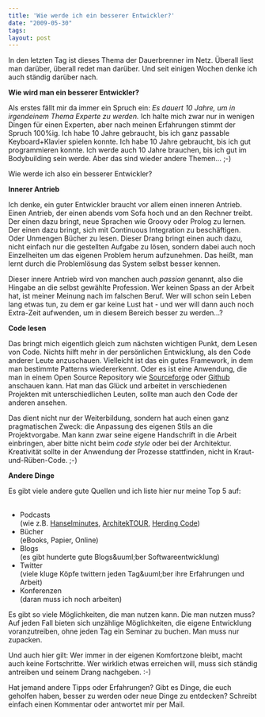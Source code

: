 ```yaml
---
title: 'Wie werde ich ein besserer Entwickler?'
date: "2009-05-30"
tags: 
layout: post
---
```

In den letzten Tag ist dieses Thema der Dauerbrenner im Netz. Überall liest man dar&uuml;ber, überall redet man dar&uuml;ber. Und seit einigen Wochen denke ich auch st&auml;ndig dar&uuml;ber nach.<p /><strong>Wie wird man ein besserer Entwickler?</strong><p />Als erstes f&auml;llt mir da immer ein Spruch ein: <em>Es dauert 10 Jahre, um in irgendeinem Thema Experte zu werden.</em> Ich halte mich zwar nur in wenigen Dingen f&uuml;r einen Experten, aber nach meinen Erfahrungen stimmt der Spruch 100%ig. Ich habe 10 Jahre gebraucht, bis ich ganz passable Keyboard+Klavier spielen konnte. Ich habe 10 Jahre gebraucht, bis ich gut programmieren konnte. Ich werde auch 10 Jahre brauchen, bis ich gut im Bodybuilding sein werde. Aber das sind wieder andere Themen... ;-)<p />Wie werde ich also ein besserer Entwickler?<p /><strong>Innerer Antrieb</strong><p />Ich denke, ein guter Entwickler braucht vor allem einen inneren Antrieb. Einen Antrieb, der einen abends vom Sofa hoch und an den Rechner treibt. Der einen dazu bringt, neue Sprachen wie Groovy oder Prolog zu lernen. Der einen dazu bringt, sich mit Continuous Integration zu besch&auml;ftigen. Oder Unmengen B&uuml;cher zu lesen. Dieser Drang bringt einen auch dazu, nicht einfach nur die gestellten Aufgabe zu l&ouml;sen, sondern dabei auch noch Einzelheiten um das eigenen Problem herum aufzunehmen. Das hei&szlig;t, man lernt durch die Probleml&ouml;sung das System selbst besser kennen.<p />Dieser innere Antrieb wird von manchen auch <em>passion</em> genannt, also die Hingabe an die selbst gew&auml;hlte Profession. Wer keinen Spass an der Arbeit hat, ist meiner Meinung nach im falschen Beruf. Wer will schon sein Leben lang etwas tun, zu dem er gar keine Lust hat - und wer will dann auch noch Extra-Zeit aufwenden, um in diesem Bereich besser zu werden...?<p /><strong>Code lesen</strong><p />Das bringt mich eigentlich gleich zum n&auml;chsten wichtigen Punkt, dem Lesen von Code. Nichts hilft mehr in der pers&ouml;nlichen Entwicklung, als den Code anderer Leute anzuschauen. Vielleicht ist das ein gutes Framework, in dem man bestimmte Patterns wiedererkennt. Oder es ist eine Anwendung, die man in einem Open Source Repository wie <a href="http://www.sourceforge.net/">Sourceforge</a> oder <a href="http://github.com">Github</a> anschauen kann. Hat man das Gl&uuml;ck und arbeitet in verschiedenen Projekten mit unterschiedlichen Leuten, sollte man auch den Code der anderen ansehen.<p />Das dient nicht nur der Weiterbildung, sondern hat auch einen ganz pragmatischen Zweck: die Anpassung des eigenen Stils an die Projektvorgabe. Man kann zwar seine eigene Handschrift in die Arbeit einbringen, aber bitte nicht beim <em>code style</em> oder bei der Architektur. Kreativit&auml;t sollte in der Anwendung der Prozesse stattfinden, nicht in Kraut-und-R&uuml;ben-Code. ;-)<p /><strong>Andere Dinge</strong><p />Es gibt viele andere gute Quellen und ich liste hier nur meine Top 5 auf:<p /><ul>
<br />	<li>Podcasts</li> (wie z.B. <a href="http://www.hanselminutes.com/">Hanselminutes</a>, <a href="http://www.heise.de/developer/podcast">ArchitekTOUR</a>, <a href="http://herdingcode.com/">Herding Code</a>)<br />     <li>B&uuml;cher</li> (eBooks, Papier, Online)<br />	<li>Blogs</li> (es gibt hunderte gute Blogs&amp;uuml;ber Softwareentwicklung)<br />	<li>Twitter</li> (viele kluge K&ouml;pfe twittern jeden Tag&amp;uuml;ber ihre Erfahrungen und Arbeit)<br />	<li>Konferenzen</li> (daran muss ich noch arbeiten)<br />
</ul><p />Es gibt so viele M&ouml;glichkeiten, die man nutzen kann. Die man nutzen muss? Auf jeden Fall bieten sich unz&auml;hlige M&ouml;glichkeiten, die eigene Entwicklung voranzutreiben, ohne jeden Tag ein Seminar zu buchen. Man muss nur zupacken.<p />Und auch hier gilt: Wer immer in der eigenen Komfortzone bleibt, macht auch keine Fortschritte. Wer wirklich etwas erreichen will, muss sich st&auml;ndig antreiben und seinem Drang nachgeben. :-)<p />Hat jemand andere Tipps oder Erfahrungen? Gibt es Dinge, die euch geholfen haben, besser zu werden oder neue Dinge zu entdecken? Schreibt einfach einen Kommentar oder antwortet mir per Mail.
